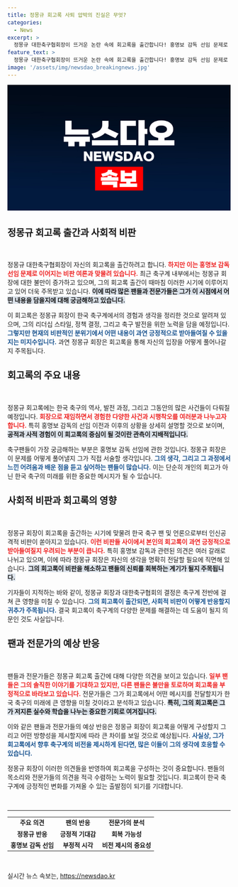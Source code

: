 ```yaml
---
title: 정몽규 회고록 사퇴 압박의 진실은 무엇?
categories:
  - News
excerpt: >
  정몽규 대한축구협회장이 뜨거운 논란 속에 회고록을 출간합니다! 홍명보 감독 선임 문제로 비난을 받고 있는 이 순간, 그의 진솔한 이야기가 궁금하다면 클릭하세요!
feature_text: >
  정몽규 대한축구협회장이 뜨거운 논란 속에 회고록을 출간합니다! 홍명보 감독 선임 문제로 비난을 받고 있는 이 순간, 그의 진솔한 이야기가 궁금하다면 클릭하세요!
image: '/assets/img/newsdao_breakingnews.jpg'
---
```


<p><img src="/assets/img/newsdao_breakingnews.jpg" alt="bookingtag 속보" /></p>

<h2 data-ke-size="size26">정몽규 회고록 출간과 사회적 비판</h2>

<p data-ke-size="size16">&nbsp;</p>

<p>정몽규 대한축구협회장이 자신의 회고록을 출간하려고 합니다. <b><span style="color: #ee2323;">하지만 이는 홍명보 감독 선임 문제로 이어지는 비판 여론과 맞물려 있습니다.</span></b> 최근 축구계 내부에서는 정몽규 회장에 대한 불만이 증가하고 있으며, 그의 회고록 출간이 때마침 이러한 시기에 이루어지고 있어 더욱 주목받고 있습니다. <b><span style="background-color: #21538527;">이에 따라 많은 팬들과 전문가들은 그가 이 시점에서 어떤 내용을 담을지에 대해 궁금해하고 있습니다.</span></b></p>

<p>이 회고록은 정몽규 회장이 한국 축구계에서의 경험과 생각을 정리한 것으로 알려져 있으며, 그의 리더십 스타일, 정책 결정, 그리고 축구 발전을 위한 노력을 담을 예정입니다. <b><span style="color: #1a5490;">그렇지만 현재의 비판적인 분위기에서 어떤 내용이 과연 긍정적으로 받아들여질 수 있을지는 미지수입니다.</span></b> 과연 정몽규 회장은 회고록을 통해 자신의 입장을 어떻게 풀어나갈지 주목됩니다.</p>

<h2 data-ke-size="size26">회고록의 주요 내용</h2>

<p data-ke-size="size16">&nbsp;</p>

<p>정몽규 회고록에는 한국 축구의 역사, 발전 과정, 그리고 그동안의 많은 사건들이 다뤄질 예정입니다. <b><span style="color: #ee2323;">회장으로 재임하면서 경험한 다양한 사건과 시행착오를 여러분과 나누고자 합니다.</span></b> 특히 홍명보 감독의 선임 이전과 이후의 상황을 상세히 설명할 것으로 보이며, <b><span style="background-color: #21538527;">공적과 사적 경험이 이 회고록의 중심이 될 것이란 관측이 지배적입니다.</span></b></p>

<p>축구팬들이 가장 궁금해하는 부분은 홍명보 감독 선임에 관한 것입니다. 정몽규 회장은 이 문제를 어떻게 풀어낼지 그가 직접 서술할 생각입니다. <b><span style="color: #1a5490;">그의 생각, 그리고 그 과정에서 느낀 어려움과 배운 점을 듣고 싶어하는 팬들이 많습니다.</span></b> 이는 단순히 개인의 회고가 아닌 한국 축구의 미래를 위한 중요한 메시지가 될 수 있습니다.</p>

<h2 data-ke-size="size26">사회적 비판과 회고록의 영향</h2>

<p data-ke-size="size16">&nbsp;</p>

<p>정몽규 회장이 회고록을 출간하는 시기에 맞물려 한국 축구 팬 및 언론으로부터 인신공격적 비판이 쏟아지고 있습니다. <b><span style="color: #ee2323;">이런 비판들 사이에서 본인의 회고록이 과연 긍정적으로 받아들여질지 우려되는 부분이 큽니다.</span></b> 특히 홍명보 감독과 관련된 의견은 여러 갈래로 나뉘고 있으며, 이에 따라 정몽규 회장은 자신의 생각을 명확히 전달할 필요에 직면해 있습니다. <b><span style="background-color: #21538527;">그의 회고록이 비판을 해소하고 팬들의 신뢰를 회복하는 계기가 될지 주목됩니다.</span></b></p>

<p>기자들이 지적하는 바와 같이, 정몽규 회장과 대한축구협회의 결정은 축구계 전반에 걸쳐 큰 영향을 미칠 수 있습니다. <b><span style="color: #1a5490;">그의 회고록이 출간되면, 사회적 비판이 어떻게 반응할지 귀추가 주목됩니다.</span></b> 결국 회고록이 축구계의 다양한 문제를 해결하는 데 도움이 될지 의문인 것도 사실입니다.</p>

<h2 data-ke-size="size26">팬과 전문가의 예상 반응</h2>

<p data-ke-size="size16">&nbsp;</p>

<p>팬들과 전문가들은 정몽규 회고록 출간에 대해 다양한 의견을 보이고 있습니다. <b><span style="color: #ee2323;">일부 팬들은 그의 솔직한 이야기를 기대하고 있지만, 다른 팬들은 불만을 토로하며 회고록을 부정적으로 바라보고 있습니다.</span></b> 전문가들은 그가 회고록에서 어떤 메시지를 전달할지가 한국 축구의 미래에 큰 영향을 미칠 것이라고 분석하고 있습니다. <b><span style="background-color: #21538527;">특히, 그의 회고록은 그가 저지른 실수와 학습을 나누는 중요한 기회로 여겨집니다.</span></b></p>

<p>이와 같은 팬들과 전문가들의 예상 반응은 정몽규 회장이 회고록을 어떻게 구성할지 그리고 어떤 방향성을 제시할지에 따라 큰 차이를 보일 것으로 예상됩니다. <b><span style="color: #1a5490;">사실상, 그가 회고록에서 향후 축구계의 비전을 제시하게 된다면, 많은 이들이 그의 생각에 호응할 수 있습니다.</span></b></p>

<p>정몽규 회장이 이러한 의견들을 반영하여 회고록을 구성하는 것이 중요합니다. 팬들의 목소리와 전문가들의 의견을 적극 수렴하는 노력이 필요할 것입니다. 회고록이 한국 축구계에 긍정적인 변화를 가져올 수 있는 출발점이 되기를 기대합니다. </p>

<p data-ke-size="size16">&nbsp;</p>

<hr />

<table style="width: 100%; border-collapse: collapse;">
<tr>
<td style="text-align: center; height: 17px;"><b>주요 의견</b></td>
<td style="text-align: center; height: 17px;"><b>팬의 반응</b></td>
<td style="text-align: center; height: 17px;"><b>전문가의 분석</b></td>
</tr>
<tr>
<td style="text-align: center; height: 17px;"><b>정몽규 반응</b></td>
<td style="text-align: center; height: 17px;"><b>긍정적 기대감</b></td>
<td style="text-align: center; height: 17px;"><b>회복 가능성</b></td>
</tr>
<tr>
<td style="text-align: center; height: 17px;"><b>홍명보 감독 선임</b></td>
<td style="text-align: center; height: 17px;"><b>부정적 시각</b></td>
<td style="text-align: center; height: 17px;"><b>비전 제시의 중요성</b></td>
</tr>
</table>

<p data-ke-size="size16">&nbsp;</p>
실시간 뉴스 속보는, <a href="https://newsdao.kr" rel="dofollow">https://newsdao.kr</a>


